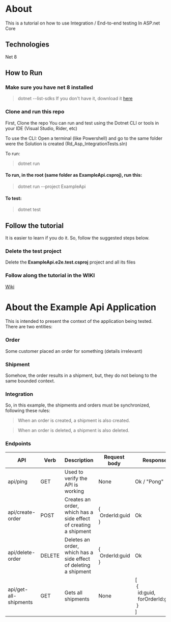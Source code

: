 # About
This is a tutorial on how to use Integration / End-to-end testing In ASP.net Core

## Technologies
Net 8

## How to Run
### Make sure you have net 8 installed
> dotnet --list-sdks
If you don't have it, download it [here](https://dotnet.microsoft.com/en-us/download/dotnet/8.0)

### Clone and run this repo
First, Clone the repo
You can run and test using the Dotnet CLI or tools in your IDE (Visual Studio, Rider, etc)

To use the CLI:
Open a terminal (like Powershell) and go to the same folder were the Solution is created (Rd_Asp_IntegrationTests.sln)

To run:
> dotnet run

#### To run, in the root (same folder as ExampleApi.csproj), run this:
> dotnet run --project ExampleApi
#### To test:
> dotnet test

## Follow the tutorial

It is easier to learn if you do it. So, follow the suggested steps below.

### Delete the test project
Delete the **ExampleApi.e2e.test.csproj** project and all its files

### Follow along the tutorial in the WIKI
[Wiki](https://github.com/jcachayG93/research-asp_integration_tests/wiki)

# About the Example Api Application
This is intended to present the context of the application being tested.
There are two entities:

### Order
Some customer placed an order for something (details irrelevant)

### Shipment
Somehow, the order results in a shipment, but, they do not belong to the same
bounded context.

### Integration
So, in this example, the shipments and orders must be synchronized,
following these rules:

> When an order is created, a shipment is also created.

> When an order is deleted, a shipment is also deleted.

### Endpoints
| API                   | Verb   | Description                                                      | Request body             | Response                                               |
|-----------------------|--------|------------------------------------------------------------------|--------------------------|--------------------------------------------------------|
| api/ping              | GET    | Used to verify the API is working                                | None                     | Ok / "Pong"                                            |
| api/create-order      | POST   | Creates an order, which has a side effect of creating a shipment | {<br/>&nbsp;OrderId:guid<br/>} | Ok                                                     |
| api/delete-order      | DELETE | Deletes an order, which has a side effect of deleting a shipment | {<br/>&nbsp;OrderId:guid<br/>} | Ok                                                     |
| api/get-all-shipments | GET    | Gets all shipments                                               | None                     | [<br/>&nbsp;{<br/>&nbsp;&nbsp;id:guid, <br/>&nbsp;&nbsp;forOrderId:guid<br/>&nbsp;}<br/>] |

